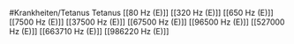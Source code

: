 #Krankheiten/Tetanus
Tetanus
[[80 Hz (E)]]
[[320 Hz (E)]]
[[650 Hz (E)]]
[[7500 Hz (E)]]
[[37500 Hz (E)]]
[[67500 Hz (E)]]
[[96500 Hz (E)]]
[[527000 Hz (E)]]
[[663710 Hz (E)]]
[[986220 Hz (E)]]